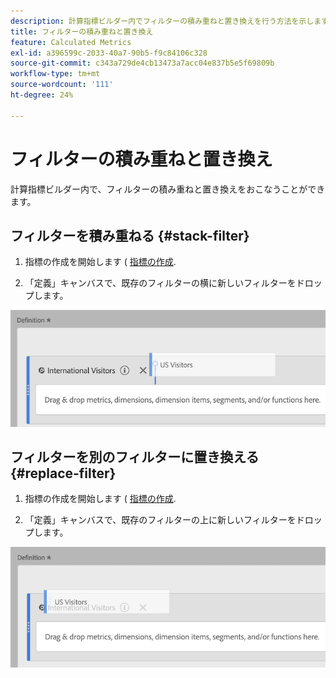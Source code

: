 ```yaml
---
description: 計算指標ビルダー内でフィルターの積み重ねと置き換えを行う方法を示します。
title: フィルターの積み重ねと置き換え
feature: Calculated Metrics
exl-id: a396599c-2033-40a7-90b5-f9c84106c328
source-git-commit: c343a729de4cb13473a7acc04e837b5e5f69809b
workflow-type: tm+mt
source-wordcount: '111'
ht-degree: 24%

---
```


# フィルターの積み重ねと置き換え

計算指標ビルダー内で、フィルターの積み重ねと置き換えをおこなうことができます。

## フィルターを積み重ねる {#stack-filter}

1. 指標の作成を開始します ( [指標の作成](/help/components/calc-metrics/cm-workflow/cm-build-metrics.md).

1. 「定義」キャンバスで、既存のフィルターの横に新しいフィルターをドロップします。

![既存の国際訪問者の横にドロップされた米国の訪問者指標を示す定義キャンバス。](assets/cm_stack_seg.png)

## フィルターを別のフィルターに置き換える {#replace-filter}

1. 指標の作成を開始します ( [指標の作成](/help/components/calc-metrics/cm-workflow/cm-build-metrics.md).

1. 「定義」キャンバスで、既存のフィルターの上に新しいフィルターをドロップします。

![「国際訪問者」指標の上にドロップした米国の訪問者数を示す定義キャンバス。](assets/cm_replace_seg.png)
